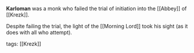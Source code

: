 **Karloman** was a monk who failed the trial of initiation into the [[Abbey]] of [[Krezk]].

Despite failing the trial, the light of the [[Morning Lord]] took his sight (as it does with all who attempt).

tags: [[Krezk]]
